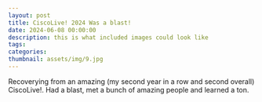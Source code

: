 ```yaml
---
layout: post
title: CiscoLive! 2024 Was a blast!
date: 2024-06-08 00:00:00
description: this is what included images could look like
tags: 
categories:
thumbnail: assets/img/9.jpg
---
```


Recoverying from an amazing (my second year in a row and second overall) CiscoLive!. Had a blast, met a bunch of amazing people and learned a ton. 
